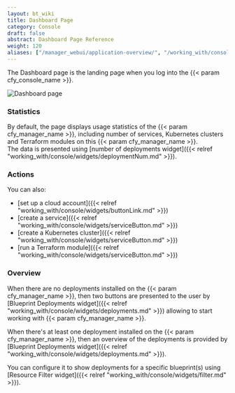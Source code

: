 ```yaml
---
layout: bt_wiki
title: Dashboard Page
category: Console
draft: false
abstract: Dashboard Page Reference
weight: 120
aliases: ["/manager_webui/application-overview/", "/working_with/console/application-overview/", "/working_with/console/dashboard-page/"]
---
```


The Dashboard page is the landing page when you log into the {{< param cfy_console_name >}}.

![Dashboard page]( /images/ui/pages/dashboard-page.png )

### Statistics

By default, the page displays usage statistics of the {{< param cfy_manager_name >}}, including number of services, Kubernetes clusters and Terraform modules on this {{< param cfy_manager_name >}}.<br />
The data is presented using [number of deployments widget]({{< relref "working_with/console/widgets/deploymentNum.md" >}}).

### Actions

You can also:

* [set up a cloud account]({{< relref "working_with/console/widgets/buttonLink.md" >}})
* [create a service]({{< relref "working_with/console/widgets/serviceButton.md" >}})
* [create a Kubernetes cluster]({{< relref "working_with/console/widgets/serviceButton.md" >}})
* [run a Terraform module]({{< relref "working_with/console/widgets/serviceButton.md" >}})


### Overview

When there are no deployments installed on the {{< param cfy_manager_name >}},
then two buttons are presented to the user by 
[Blueprint Deployments widget]({{< relref "working_with/console/widgets/deployments.md" >}})
allowing to start working with {{< param cfy_manager_name >}}.

When there's at least one deployment installed on the {{< param cfy_manager_name >}}, 
then an overview of the deployments is provided by 
[Blueprint Deployments widget]({{< relref "working_with/console/widgets/deployments.md" >}}).

You can configure it to show deployments for a specific blueprint(s) using 
[Resource Filter widget]({{< relref "working_with/console/widgets/filter.md" >}}).

